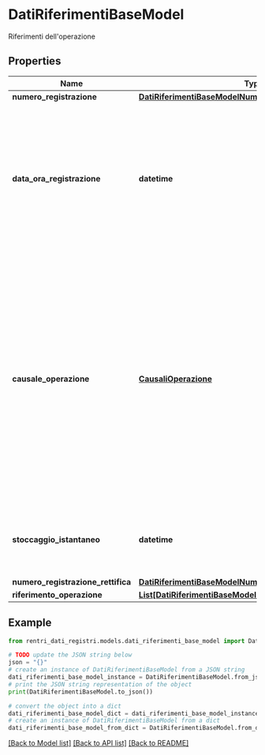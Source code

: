 # DatiRiferimentiBaseModel

Riferimenti dell'operazione

## Properties

Name | Type | Description | Notes
------------ | ------------- | ------------- | -------------
**numero_registrazione** | [**DatiRiferimentiBaseModelNumeroRegistrazione**](DatiRiferimentiBaseModelNumeroRegistrazione.md) |  | 
**data_ora_registrazione** | **datetime** | Data di registrazione (formato ISO 8601 UTC) come previsto nel modello di registro RENTRI. In caso di rettifica, è la data di registrazione della registrazione rettificata.  Trattandosi di una registrazione informatica, è consentito indicare l&#39;ora, anche se non obbligatoria.  &lt;b&gt;Esempi:&lt;/b&gt; solo data &#x3D; \&quot;2024-01-01\&quot;, data con ora &#x3D; \&quot;2024-01-01T12:00:00Z\&quot; | 
**causale_operazione** | [**CausaliOperazione**](CausaliOperazione.md) | Causale dell&#39;operazione.  Non richiesto solo nel caso di stoccaggio istantaneo (o giacenza).  Vedi API di codifica: &lt;i&gt;GET /codifiche/v1.0/causali-operazione&lt;/i&gt;&lt;p&gt;Valori ammessi:&lt;ul style&#x3D;\&quot;margin:0\&quot;&gt;&lt;li&gt;&lt;i&gt;DT&lt;/i&gt; - Prodotto o detenuto nell&#39;unità locale&lt;/li&gt;&lt;li&gt;&lt;i&gt;NP&lt;/i&gt; - Nuovo produttore&lt;/li&gt;&lt;li&gt;&lt;i&gt;T*&lt;/i&gt; - Ricevuto da terzi&lt;/li&gt;&lt;li&gt;&lt;i&gt;RE&lt;/i&gt; - Prodotto al di fuori dell’unità locale&lt;/li&gt;&lt;li&gt;&lt;i&gt;I&lt;/i&gt; - Scarico interno&lt;/li&gt;&lt;li&gt;&lt;i&gt;aT&lt;/i&gt; - Scarico a terzi&lt;/li&gt;&lt;li&gt;&lt;i&gt;M&lt;/i&gt; - Scarico per produzione di materiali&lt;/li&gt;&lt;li&gt;&lt;i&gt;TR&lt;/i&gt; - Intermediario&lt;/li&gt;&lt;li&gt;&lt;i&gt;T*aT&lt;/i&gt; - Carico e scarico&lt;/li&gt;&lt;/ul&gt;&lt;/p&gt; | [optional] 
**stoccaggio_istantaneo** | **datetime** | Data dello stoccaggio istantaneo (formato ISO 8601 UTC) (o giacenza), se valorizzata possono essere compilati solamente i dati relativi al rifiuto e non al materiale. | [optional] 
**numero_registrazione_rettifica** | [**DatiRiferimentiBaseModelNumeroRegistrazioneRettifica**](DatiRiferimentiBaseModelNumeroRegistrazioneRettifica.md) |  | [optional] 
**riferimento_operazione** | [**List[DatiRiferimentiBaseModelRiferimentoOperazioneInner]**](DatiRiferimentiBaseModelRiferimentoOperazioneInner.md) | Registrazioni associate | [optional] 

## Example

```python
from rentri_dati_registri.models.dati_riferimenti_base_model import DatiRiferimentiBaseModel

# TODO update the JSON string below
json = "{}"
# create an instance of DatiRiferimentiBaseModel from a JSON string
dati_riferimenti_base_model_instance = DatiRiferimentiBaseModel.from_json(json)
# print the JSON string representation of the object
print(DatiRiferimentiBaseModel.to_json())

# convert the object into a dict
dati_riferimenti_base_model_dict = dati_riferimenti_base_model_instance.to_dict()
# create an instance of DatiRiferimentiBaseModel from a dict
dati_riferimenti_base_model_from_dict = DatiRiferimentiBaseModel.from_dict(dati_riferimenti_base_model_dict)
```
[[Back to Model list]](../README.md#documentation-for-models) [[Back to API list]](../README.md#documentation-for-api-endpoints) [[Back to README]](../README.md)


